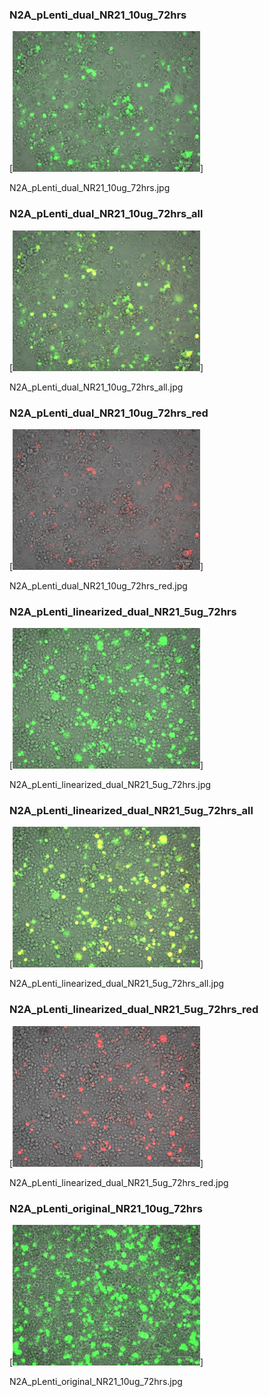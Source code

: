 ### N2A_pLenti_dual_NR21_10ug_72hrs

[<img src='N2A_pLenti_dual_NR21_10ug_72hrs.jpg' width='300' />]

N2A_pLenti_dual_NR21_10ug_72hrs.jpg

### N2A_pLenti_dual_NR21_10ug_72hrs_all

[<img src='N2A_pLenti_dual_NR21_10ug_72hrs_all.jpg' width='300' />]

N2A_pLenti_dual_NR21_10ug_72hrs_all.jpg

### N2A_pLenti_dual_NR21_10ug_72hrs_red

[<img src='N2A_pLenti_dual_NR21_10ug_72hrs_red.jpg' width='300' />]

N2A_pLenti_dual_NR21_10ug_72hrs_red.jpg

### N2A_pLenti_linearized_dual_NR21_5ug_72hrs

[<img src='N2A_pLenti_linearized_dual_NR21_5ug_72hrs.jpg' width='300' />]

N2A_pLenti_linearized_dual_NR21_5ug_72hrs.jpg

### N2A_pLenti_linearized_dual_NR21_5ug_72hrs_all

[<img src='N2A_pLenti_linearized_dual_NR21_5ug_72hrs_all.jpg' width='300' />]

N2A_pLenti_linearized_dual_NR21_5ug_72hrs_all.jpg

### N2A_pLenti_linearized_dual_NR21_5ug_72hrs_red

[<img src='N2A_pLenti_linearized_dual_NR21_5ug_72hrs_red.jpg' width='300' />]

N2A_pLenti_linearized_dual_NR21_5ug_72hrs_red.jpg

### N2A_pLenti_original_NR21_10ug_72hrs

[<img src='N2A_pLenti_original_NR21_10ug_72hrs.jpg' width='300' />]

N2A_pLenti_original_NR21_10ug_72hrs.jpg

